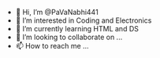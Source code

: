 - 👋 Hi, I’m @PaVaNabhi441
- 👀 I’m interested in Coding and Electronics
- 🌱 I’m currently learning HTML and DS
- 💞️ I’m looking to collaborate on ...
- 📫 How to reach me ...

<!---
PaVaNabhi441/PaVaNabhi441 is a ✨ special ✨ repository because its `README.md` (this file) appears on your GitHub profile.
You can click the Preview link to take a look at your changes.
--->
